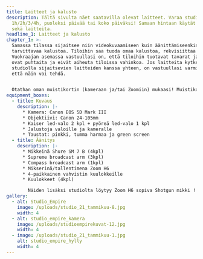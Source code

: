 ```yaml
---
title: Laitteet ja kalusto
description: Tältä sivulta näet saatavilla olevat laitteet. Varaa studio
  1h/2h/3/4h, puoleksi päivää tai koko päiväksi! Samaan hintaan käytät tiloja
  sekä laitteita.
headline_1: Laitteet ja kalusto
chapter_1: >-
  Samassa tilassa sijaitsee niin videokuvaamiseen kuin äänittämiseenkin
  tarvittavaa kalustoa. Tiloihin saa tuoda omaa kalustoa, rekvisiittaa yms.
  Vuokraajan asemassa vastuullasi on, että tiloihin tuotavat tavarat ja laitteet
  ovat puhtaita ja eivät aiheuta tiloissa vahinkoa. Jos laitteita kytketään
  studiolla sijaitsevien laitteiden kanssa yhteen, on vastuullasi varmistaa,
  että näin voi tehdä.


  Otathan oman muistikortin (kameraan ja/tai Zoomiin) mukaasi! Muistikortin tulisi olla normaalikokoinen SD-kortti, nopeusluokaltaan Class 10.​ Tiloissa on myös keittiö ja WC, joiden käyttö kuuluu vuokrahintaan. Käytössäsi on myös keittiö, josta löytyy kahvinkeitin, vedenkeitin, mikro sekä astioita ja aterimia.
equipment_boxes:
  - title: Kuvaus
    description: |-
      * Kamera: Canon EOS 5D Mark III
      * Objektiivi: Canon 24-105mm
      * Kaiser led-valo 2 kpl + pyöreä led-valo 1 kpl
      * Jalustoja valoille ja kameralle
      * Taustat: pinkki, tumma harmaa ja green screen
  - title: Äänitys
    description: |-
      * Mikkeinä Shure SM 7 B (4kpl)
      * Supreme broadcast arm (3kpl)
      * Compass broadcast arm (1kpl)
      * Mikserinä/tallentimena Zoom H6
      * 4-paikkainen vahvistin kuulokkeille
      * Kuulokkeet (4kpl)

        Näiden lisäksi studiolta löytyy Zoom H6 sopiva Shotgun mikki !
gallery:
  - alt: Studio_Empire
    image: /uploads/studio_21_tammikuu-8.jpg
    width: 4
  - alt: studio_empire_kamera
    image: /uploads/studioempirekuvat-12.jpg
    width: 4
  - image: /uploads/studio_21_tammikuu-1.jpg
    alt: studio_empire_hylly
    width: 4
---
```

